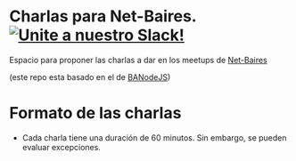 # Charlas para Net-Baires. [![Unite a nuestro Slack!]()](http://slack.net-baires.com.ar/)
Espacio para proponer las charlas a dar en los meetups de  [Net-Baires](https://www.meetup.com/es-ES/Net-Baires/)

(este repo esta basado en el de [BANodeJS](https://github.com/banodejs/charlas))

# Formato de las charlas
- Cada charla tiene una duración de 60 minutos. Sin embargo, se pueden evaluar excepciones.

